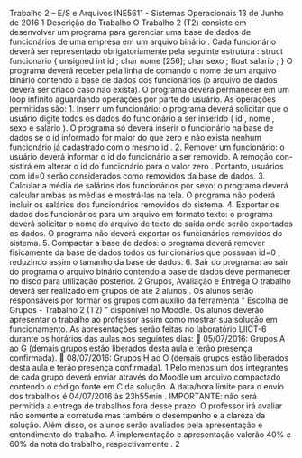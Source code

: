 
Trabalho 2 – E/S e Arquivos
INE5611 - Sistemas Operacionais
13 de Junho de 2016
1  Descrição do Trabalho
O Trabalho 2 (T2) consiste em desenvolver um programa para gerenciar uma base de dados de funcionários de uma
empresa em um
arquivo binário
. Cada funcionário
deverá ser representado obrigatoriamente pela seguinte
estrutura
:
struct
  funcionario
 {
unsigned
  int
 id
;
char
  nome
 [256];
char
  sexo
;
float
  salario
;
}
O programa deverá receber
pela linha de comando
o nome de um arquivo binário contendo a base de dados
dos funcionários (o arquivo de dados deverá ser criado caso não exista). O programa deverá permanecer em um loop
infinito aguardando operações por parte do usuário. As operações permitidas são:
1.
Inserir um funcionário:
o programa deverá solicitar que o usuário digite todos os dados do funcionário a
ser inserido (
id
,
nome
,
sexo
e
salario
). O programa só deverá inserir o funcionário na base de dados se o
id
informado for
maior do que zero
e não exista nenhum funcionário já cadastrado com o mesmo
id
.
2.
Remover um funcionário:
o usuário deverá informar o
id
do funcionário a ser removido. A remoção con-
sistirá em alterar o
id
do funcionário para o valor
zero
. Portanto, usuários com
id=0
serão considerados como
removidos
da base de dados.
3.
Calcular a média de salários dos funcionários por sexo:
o programa deverá calcular ambas as médias e
mostrá-las na tela. O programa não poderá incluir os salários dos funcionários removidos do sistema.
4.
Exportar os dados dos funcionários para um arquivo em formato texto:
o programa deverá solicitar
o nome do arquivo de texto de saída onde serão exportados os dados.  O programa não deverá exportar os
funcionários removidos do sistema.
5.
Compactar a base de dados:
o programa deverá remover fisicamente da base de dados todos os funcionários
que possuam
id=0
, reduzindo assim o tamanho da base de dados.
6.
Sair do programa:
ao sair do programa o arquivo binário contendo a base de dados deve permanecer no disco
para utilização posterior.
2  Grupos, Avaliação e Entrega
O trabalho deverá ser realizado em grupos de até
2 alunos
. Os alunos serão responsáveis por formar os grupos
com auxilio da ferramenta “
Escolha de Grupos - Trabalho 2 (T2)
” disponível no Moodle. Os alunos deverão
apresentar o trabalho ao professor assim como mostrar sua solução em funcionamento. As apresentações serão feitas
no
laboratório LIICT-6
durante os horários das aulas nos seguintes dias:

05/07/2016:
Grupos A ao G (demais grupos estão liberados desta aula e terão presença confirmada).

08/07/2016:
Grupos H ao O (demais grupos estão liberados desta aula e terão presença confirmada).
1
Pelo menos um dos integrantes de cada grupo deverá enviar através do Moodle um
arquivo compactado
contendo
o código fonte em C da solução.  A data/hora limite para o envio dos trabalhos é
04/07/2016 às 23h55min
.
IMPORTANTE: não será permitida a entrega de trabalhos fora desse prazo.
O professor irá avaliar não somente a corretude mas também o desempenho e a clareza da solução. Além disso, os
alunos serão avaliados pela apresentação e entendimento do trabalho.
A implementação e apresentação valerão
40% e 60% da nota do trabalho, respectivamente
.
2
